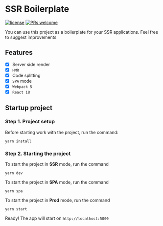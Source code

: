 # SSR Boilerplate

[![license](https://img.shields.io/github/license/nhn/tui.editor.svg)](https://github.com/nhn/tui.editor/blob/master/LICENSE) [![PRs welcome](https://img.shields.io/badge/PRs-welcome-ff69b4.svg)](https://github.com/nhn/tui.editor/issues?q=is%3Aissue+is%3Aopen+label%3A%22help+wanted%22)

You can use this project as a boilerplate for your SSR applications. Feel free to suggest improvements

## Features

-   [x] Server side render
-   [x] `HMR`
-   [x] Code splitting
-   [x] `SPA` mode
-   [x] `Webpack 5`
-   [x] `React 18`

## Startup project

### Step 1. Project setup

Before starting work with the project, run the command:

```
yarn install
```

### Step 2. Starting the project

To start the project in **SSR** mode, run the command

```
yarn dev
```

To start the project in **SPA** mode, run the command

```
yarn spa
```

To start the project in **Prod** mode, run the command

```
yarn start
```

Ready! The app will start on `http://localhost:5000`
